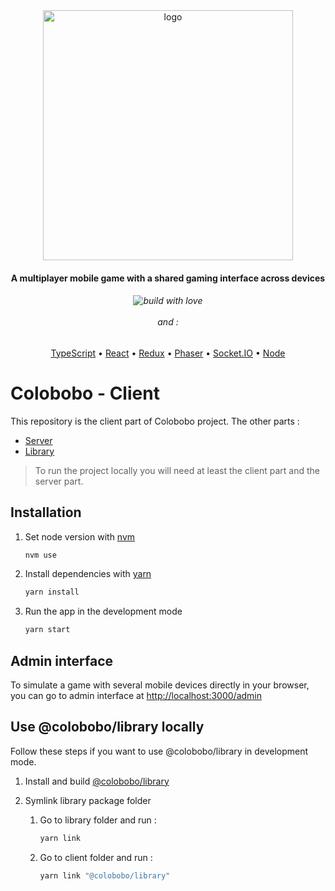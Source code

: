 <div align="center">
<img src="https://raw.githubusercontent.com/colobobo/client/master/src/assets/logo/logo.gif" alt="logo" width="400" />
</div>

<h4 align="center">A multiplayer mobile game with a shared gaming interface across devices</h4>

<h6 align="center">
  <img src="https://forthebadge.com/images/badges/built-with-love.svg" alt="build with love" />
  <br/>
  <br/>
  and :
</h6>

<p align="center">
  <a href="https://www.typescriptlang.org/">TypeScript</a> •
  <a href="https://reactjs.org">React</a> •
  <a href="https://redux.js.org/">Redux</a> •
  <a href="https://phaser.io/">Phaser</a> •
  <a href="https://socket.io/">Socket.IO</a> •
  <a href="https://nodejs.org/">Node</a>
</p>

# Colobobo - Client

This repository is the client part of Colobobo project. The other parts :
- [Server](https://github.com/colobobo/server) 
- [Library](https://github.com/colobobo/library)

> To run the project locally you will need at least the client part and the server part.

## Installation

1. Set node version with [nvm](https://github.com/nvm-sh/nvm)

   ```bash
   nvm use
   ```
   
2. Install dependencies with [yarn](https://yarnpkg.com/)

   ```bash
   yarn install
   ```
   
3. Run the app in the development mode

   ```bash
   yarn start
   ```
   
## Admin interface

To simulate a game with several mobile devices directly in your browser, you can go to admin interface at [http://localhost:3000/admin](http://localhost:3000/admin)

## Use @colobobo/library locally

Follow these steps if you want to use @colobobo/library in development mode.

1. Install and build [@colobobo/library](https://github.com/colobobo/library)

2. Symlink library package folder 

   1. Go to library folder and run :
   
      ```bash
      yarn link
      ```
      
   2. Go to client folder and run :
   
      ```bash
      yarn link "@colobobo/library"
      ```